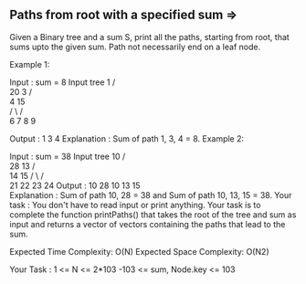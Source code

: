 Paths from root with a specified sum  =>
------------------------------------


Given a Binary tree and a sum S, print all the paths, starting from root, that sums upto the given sum. Path not necessarily end on a leaf node.

Example 1:

Input : 
sum = 8
Input tree
         1
       /   \
     20      3
           /    \
         4       15   
        /  \     /  \
       6    7   8    9      

Output :
1 3 4
Explanation : 
Sum of path 1, 3, 4 = 8.
Example 2:

Input : 
sum = 38
Input tree
          10
       /     \
     28       13
           /     \
         14       15
        /   \     /  \
       21   22   23   24
Output :
10 28
10 13 15  
Explanation :
Sum of path 10, 28 = 38 and
Sum of path 10, 13, 15 = 38.
Your task :
You don't have to read input or print anything. Your task is to complete the function printPaths() that takes the root of the tree and sum as input and returns a vector of vectors containing the paths that lead to the sum.
 
Expected Time Complexity: O(N)
Expected Space Complexity: O(N2)
 
Your Task :
1 <= N <= 2*103
-103 <= sum, Node.key <= 103
